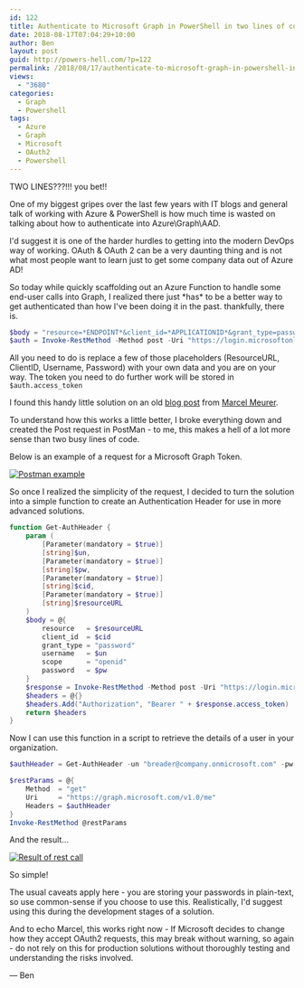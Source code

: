 ```yaml
---
id: 122
title: Authenticate to Microsoft Graph in PowerShell in two lines of code!
date: 2018-08-17T07:04:29+10:00
author: Ben
layout: post
guid: http://powers-hell.com/?p=122
permalink: /2018/08/17/authenticate-to-microsoft-graph-in-powershell-in-two-lines-of-code/
views:
  - "3680"
categories:
  - Graph
  - Powershell
tags:
  - Azure
  - Graph
  - Microsoft
  - OAuth2
  - Powershell
---
```

TWO LINES???!!! you bet!!

One of my biggest gripes over the last few years with IT blogs and general talk of working with Azure & PowerShell is how much time is wasted on talking about how to authenticate into Azure\Graph\AAD.

<!--more-->

I'd suggest it is one of the harder hurdles to getting into the modern DevOps way of working. OAuth & OAuth 2 can be a very daunting thing and is not what most people want to learn just to get some company data out of Azure AD!

So today while quickly scaffolding out an Azure Function to handle some end-user calls into Graph, I realized there just \*has\* to be a better way to get authenticated than how I've been doing it in the past. thankfully, there is.

```PowerShell
$body = "resource=*ENDPOINT*&client_id=*APPLICATIONID*&grant_type=password&username=*USERNAME*&scope=openid&password=*PASSWORD*"
$auth = Invoke-RestMethod -Method post -Uri "https://login.microsoftonline.com/Common/oauth2/token" -Body $body
```

All you need to do is replace a few of those placeholders (ResourceURL, ClientID, Username, Password) with your own data and you are on your way. The token you need to do further work will be stored in `$auth.access_token`

I found this handy little solution on an old <a href="https://www.sepago.de/blog/how-to-generate-a-bearer-access-token-for-azure-rest-access-with-username-and-password-only-feasibility-test/" rel="noopener" target="_blank">blog post</a> from <a href="https://twitter.com/MarcelMeurer" rel="noopener" target="_blank">Marcel Meurer</a>.

To understand how this works a little better, I broke everything down and created the Post request in PostMan - to me, this makes a hell of a lot more sense than two busy lines of code.

Below is an example of a request for a Microsoft Graph Token.

[![Postman example](https://i0.wp.com/i.imgur.com/6FYeHig.png?w=1170&#038;ssl=1)](https://i0.wp.com/i.imgur.com/6FYeHig.png?w=1170&#038;ssl=1 "Postman example")

So once I realized the simplicity of the request, I decided to turn the solution into a simple function to create an Authentication Header for use in more advanced solutions.

```PowerShell
function Get-AuthHeader {
    param (
        [Parameter(mandatory = $true)]
        [string]$un,
        [Parameter(mandatory = $true)]
        [string]$pw,
        [Parameter(mandatory = $true)]
        [string]$cid,
        [Parameter(mandatory = $true)]
        [string]$resourceURL
    )
    $body = @{
        resource   = $resourceURL
        client_id  = $cid
        grant_type = "password"
        username   = $un
        scope      = "openid"
        password   = $pw
    }
    $response = Invoke-RestMethod -Method post -Uri "https://login.microsoftonline.com/Common/oauth2/token" -Body $body
    $headers = @{}
    $headers.Add("Authorization", "Bearer " + $response.access_token)
    return $headers
}
```

Now I can use this function in a script to retrieve the details of a user in your organization.

```PowerShell
$authHeader = Get-AuthHeader -un "breader@company.onmicrosoft.com" -pw "password" -cid "1950a258-227b-4e31-a9cf-717495945fc2" -resourceURL "https://graph.microsoft.com/"

$restParams = @{
    Method  = "get"
    Uri     = "https://graph.microsoft.com/v1.0/me"
    Headers = $authHeader
}
Invoke-RestMethod @restParams
```

And the result&#8230;

[![Result of rest call](https://i1.wp.com/i.imgur.com/yucKPNq.png?w=1170&#038;ssl=1)](https://i1.wp.com/i.imgur.com/yucKPNq.png?w=1170&#038;ssl=1 "Result of rest call")

So simple!

The usual caveats apply here - you are storing your passwords in plain-text, so use common-sense if you choose to use this. Realistically, I'd suggest using this during the development stages of a solution.

And to echo Marcel, this works right now - If Microsoft decides to change how they accept OAuth2 requests, this may break without warning, so again - do not rely on this for production solutions without thoroughly testing and understanding the risks involved.

— Ben
